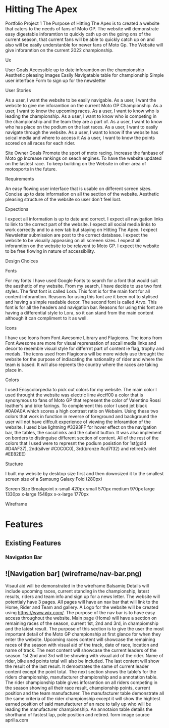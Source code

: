 # Hitting The Apex
Portfolio Project 1 
The Purpose of Hitting The Apex is to created a website that caters to the needs of fans of Moto GP.
The website will demonstrate easy digestable inforamtion to quickly cath up on the going ons of the current season, that current fans will be able to quickly catch up on and also will be easily understanble for newer fans of Moto Gp. The Website will give inforamtion on the current 2022 championship. 

Ux

User Goals
Accessible up to date inforamtion on the championship
Aesthetic pleasing images
Easily Navigatable table for championship
Simple user interface
Form to sign up for the newsletter

User Stories

As a user, I want the website to be easily navigable.
As a user, I want the website to give me inforamtion on the current Moto GP Championship.
As a user, I want to know the upcoming races.
As a user, I want to know who is leading the championship.
As a user, I want to know who is competing in the championship and the team they are a part of.
As a user, I want to know who has place on the podium on the last races.
As a user, I want to easily navigate through the website.
As a user, I want to know if the website has soical media and where to access it
As a user, I want to  know the points scored on all races for each rider. 

Site Owner Goals
Promote the sport of moto racing.
Increase the fanbase of Moto gp
Increase rankings on seach engines.
To have the website updated on the lastest race.
To keep building on the Website in other area of motosports in the future.

Requirements

An easy flowing user interface that is usable on different screen sizes.
Concise up to date information on all the section of the website.
Aesthetic pleasing structure of the website so user don't feel lost.

Expections

I expect all information is up to date and correct.
I expect all navigation links to link to the correct part of the website.
I expect all social media links to work correctly and to a new tab but staying on Hitting The Apex.
I expect Newsletter submission are post to the correct database.
I expect the website to be visually appeasing on all screeen sizes.
I expect all inforamtion on the website to be relavent to Moto GP.
I expect the website to be free flowing in nature of  accessibility.

Design Choices

Fonts

For my fonts I have used Google Fonts to search for a font that would suit the aesthetic of my website. From my search, I have decide to use two font styles. The first font is called Lora. This font is for the main font for all content inforamtion. Reasons for using this font are it been not to stylised and having a simple readable decor. The second font is called Arvo. This font is for all the headers and navigation bar. Reasons for using this font are having a differential style to Lora, so it can stand from the main content although it can compliment to it as well.

Icons

I have use Icons from Font Awesome Library and Flagicons. The icons from Font Awesome are more for visual reprensation of socail media links and decor to resemble visual style for differrnt part of content ie flag, trophy and medals. The icons used from Flagicons will be more widely use throught the website for the purpose of indiacating the nationality of rider and where the team is based. It will also reprents the country where the races are taking place in.

Colors 

I used Encycolorpedia to pick out colors for my website. The main color I used throught the website was electric lime #ccff00 a color that is synonymous to fans of Moto GP that represent the color of Valentino Rossi leather's and bike fairings. To complement this color I used jet black #0A0A0A which scores a high contrast ratio on Webaim. Using these two colors that work in function in reverse of foreground and background the user will not have diffcult experience of viewing the inforamtion of the website. I used blue lightning #3393FF for hover effect on the navigation bar, the tables, the social inks and the submit button. It was also implement on borders to distinguise different section of content. All of the rest of the colors that I used were to represnt the podium posistion for 1st(gold #D4AF37), 2nd(silver #C0C0C0), 3rd(bronze #cd7f32) and retired(violet #EE82EE)

Stucture

I built my website by desktop size first and then downsized it to the smallest screen size of a Samsung Galaxy Fold (280px) 

Screen Size  Breakpoint
x-small       420px
small          570px
medium         970px
large          1330px
x-large        1548px
x-x-large      1770px

Wireframe

# Features

## Existing Features

### Navigation Bar

![Navigation bar] (wireframe/nav-bar.png)
-




Visaul aid will be demonstrated in  the wireframe Balsamiq
Details will include upcoming races, current standing in the championship, latest results, riders and team info and sign up for a news letter.
The website will potentialy have 3 pages. 
All pages will have an nav bar that will link to the Home, Rider and Team and gallery. A Logo for the website will be created using https://www.wix.com/.
The purpose of the nav bar is to have easy access throughout the website.
Main page (Home) will have a section on remaining races of the season, current 1st, 2nd and 3rd, in champiomship and the latest result.
The purpose of this section is to give the user the most important detail of the Moto GP championship at first glance for when they enter the website. Upcoming races content will showcase the remaining races of the season with visual aid of the track, date of race, location and name of track. The next content will showcase the current leaders of the season. 1st 2nd and 3rd will be showing with visual aid of the rider. Name of rider, bike and points total will also be included. The last content will show the result of the last result. It demostrates the same of current leader content except the point total.
The next section shows the table's for the riders championship, manufacturer championship and a annotation table. The rider championship table gives inforamtion on all riders competing in the season showing all their race result, championship points, current position and the team manufacturer. The manufacturer table demonstrate all the same criteria of the rider championship except it will show the hightest earned position of said manufacturer of an race to tally up who will be leading the manufacturer championship. An annotaion table details the shorthand of fastest lap, pole position and retired.
   form image source aprilla.com